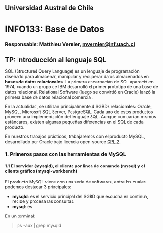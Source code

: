 ## Universidad Austral de Chile

# INFO133: Base de Datos

### Responsable: Matthieu Vernier, mvernier@inf.uach.cl

## TP: Introducción al lenguaje SQL

SQL (Structured Query Language) es un lenguaje de programación diseñado para almacenar, manipular y recuperar datos almacenados en **bases de datos relacionales**. La primera encarnación de SQL apareció en 1974, cuando un grupo de IBM desarrolló el primer prototipo de una base de datos relacional. Relational Software (luego se convirtió en Oracle) lanzó la primera base de datos relacional comercial. 

En la actualidad, se utilizan principalmente 4 SGBDs relacionales: Oracle, MySQL, Microsoft SQL Server, PostgreSQL. Cada uno de estos productos proveen una implementación del lenguaje SQL. Aunque compartan mismos estándares, existen algunas pequeñas diferencias en el SQL de cada producto.

En nuestros trabajos prácticos, trabajaremos con el producto MySQL, desarrollado por Oracle bajo licencia open-source [GPL 2](https://es.wikipedia.org/wiki/GNU_General_Public_License).

### 1. Primeros pasos con las herramientas de MySQL

#### 1.1 El servidor (__mysqld__), el cliente por linea de comando (__mysql__) y el cliente gráfico (__mysql-workbench__)

El producto MySQL viene con una serie de softwares, entre los cuales podemos destacar 3 principales:
- **mysqld**: es el servicio principal del SGBD que escucha en continua, recibe y procesa las consultas.
- **mysql**: es

En un terminal:

> ps -aux | grep mysqld

